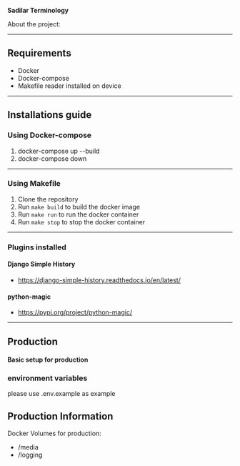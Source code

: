 **Sadilar Terminology**

About the project:

---

## Requirements

- Docker
- Docker-compose
- Makefile reader installed on device

---

## Installations guide

### Using Docker-compose

1. docker-compose up --build
2. docker-compose down

---

### Using Makefile

1. Clone the repository
2. Run `make build` to build the docker image
3. Run `make run` to run the docker container
4. Run `make stop` to stop the docker container

---

### Plugins installed

#### Django Simple History

* https://django-simple-history.readthedocs.io/en/latest/

#### python-magic

* https://pypi.org/project/python-magic/

---

## Production

#### Basic setup for production

### environment variables

please use .env.example as example

## Production Information

Docker Volumes for production:

* /media
* /logging
